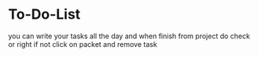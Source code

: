 # To-Do-List
you can write your tasks all the day and when finish from project do check or right if not click on packet and remove task
